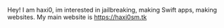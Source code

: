 Hey!
I am haxi0, im interested in jailbreaking, making Swift apps, making websites.
My main website is https://haxi0sm.tk
